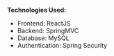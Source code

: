 **Technologies Used:**

+ Frontend: ReactJS
+ Backend: SpringMVC 
+ Database: MySQL 
+ Authentication: Spring Security
